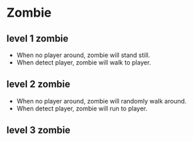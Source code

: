 # Zombie
## level 1 zombie
- When no player around, zombie will stand still.
- When detect player, zombie will walk to player.

## level 2 zombie
- When no player around, zombie will randomly walk around.
- When detect player, zombie will run to player.

## level 3 zombie
